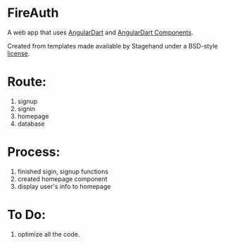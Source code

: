 # FireAuth

A web app that uses [AngularDart](https://webdev.dartlang.org/angular) and
[AngularDart Components](https://webdev.dartlang.org/components).

Created from templates made available by Stagehand under a BSD-style
[license](https://github.com/dart-lang/stagehand/blob/master/LICENSE).


# Route:
1. signup
2. signin
3. homepage
4. database

# Process:
1. finished sigin, signup functions
2. created homepage component
3. display user's info to homepage

# To Do:
1. optimize all the code.
